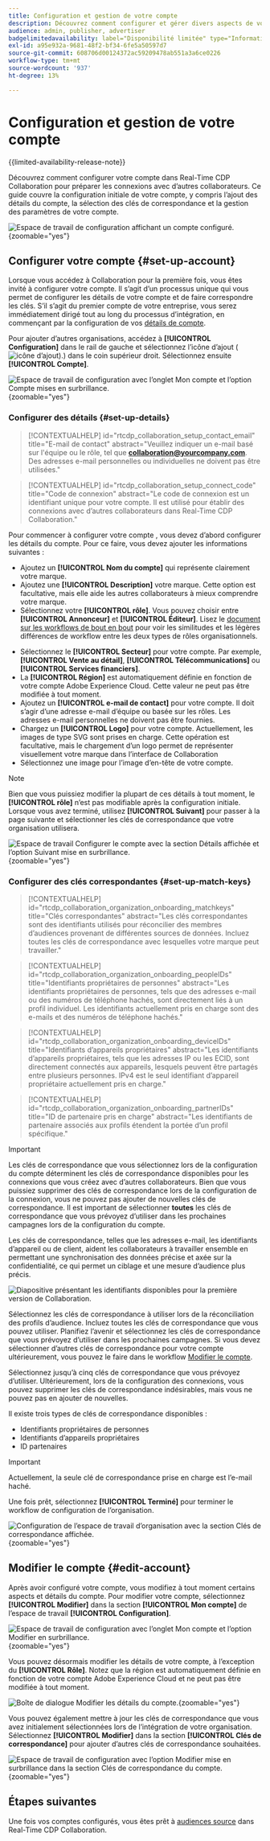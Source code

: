 ```yaml
---
title: Configuration et gestion de votre compte
description: Découvrez comment configurer et gérer divers aspects de votre compte dans Real-Time CDP Collaboration
audience: admin, publisher, advertiser
badgelimitedavailability: label="Disponibilité limitée" type="Informative" url="https://helpx.adobe.com/fr/legal/product-descriptions/real-time-customer-data-platform-collaboration.html newtab=true"
exl-id: a95e932a-9681-48f2-bf34-6fe5a50597d7
source-git-commit: 608706d00124372ac59209478ab551a3a6ce0226
workflow-type: tm+mt
source-wordcount: '937'
ht-degree: 13%

---
```


# Configuration et gestion de votre compte

{{limited-availability-release-note}}

Découvrez comment configurer votre compte dans Real-Time CDP Collaboration pour préparer les connexions avec d’autres collaborateurs. Ce guide couvre la configuration initiale de votre compte, y compris l’ajout des détails du compte, la sélection des clés de correspondance et la gestion des paramètres de votre compte.

![Espace de travail de configuration affichant un compte configuré.](/help/assets/setup/manage-account/my-account.png){zoomable="yes"}

## Configurer votre compte {#set-up-account}

Lorsque vous accédez à Collaboration pour la première fois, vous êtes invité à configurer votre compte. Il s’agit d’un processus unique qui vous permet de configurer les détails de votre compte et de faire correspondre les clés. S’il s’agit du premier compte de votre entreprise, vous serez immédiatement dirigé tout au long du processus d’intégration, en commençant par la configuration de vos [détails de compte](#set-up-details).

Pour ajouter d’autres organisations, accédez à **[!UICONTROL Configuration]** dans le rail de gauche et sélectionnez l’icône d’ajout (![icône d’ajout).](/help/assets/icons/plus.png)) dans le coin supérieur droit. Sélectionnez ensuite **[!UICONTROL Compte]**.

![Espace de travail de configuration avec l’onglet Mon compte et l’option Compte mises en surbrillance.](/help/assets/setup/manage-account/add-new-account.png){zoomable="yes"}

### Configurer des détails {#set-up-details}

>[!CONTEXTUALHELP]
>id="rtcdp_collaboration_setup_contact_email"
>title="E-mail de contact"
>abstract="Veuillez indiquer un e-mail basé sur l&#39;équipe ou le rôle, tel que **collaboration@yourcompany.com**. Des adresses e-mail personnelles ou individuelles ne doivent pas être utilisées."

>[!CONTEXTUALHELP]
>id="rtcdp_collaboration_setup_connect_code"
>title="Code de connexion"
>abstract="Le code de connexion est un identifiant unique pour votre compte. Il est utilisé pour établir des connexions avec d’autres collaborateurs dans Real-Time CDP Collaboration."

<!-- Move the above popover to new section for invite on this page when its created -->

Pour commencer à configurer votre compte , vous devez d’abord configurer les détails du compte. Pour ce faire, vous devez ajouter les informations suivantes :

* Ajoutez un **[!UICONTROL Nom du compte]** qui représente clairement votre marque.
* Ajoutez une **[!UICONTROL Description]** votre marque. Cette option est facultative, mais elle aide les autres collaborateurs à mieux comprendre votre marque.
* Sélectionnez votre **[!UICONTROL rôle]**. Vous pouvez choisir entre **[!UICONTROL Annonceur]** et **[!UICONTROL Éditeur]**. Lisez le [document sur les workflows de bout en bout](/help/guide/end-to-end-workflow.md) pour voir les similitudes et les légères différences de workflow entre les deux types de rôles organisationnels.
<!-- The above will need to be updated when I update things for B2B -->
* Sélectionnez le **[!UICONTROL Secteur]** pour votre compte. Par exemple, **[!UICONTROL Vente au détail]**, **[!UICONTROL Télécommunications]** ou **[!UICONTROL Services financiers]**.
* La **[!UICONTROL Région]** est automatiquement définie en fonction de votre compte Adobe Experience Cloud. Cette valeur ne peut pas être modifiée à tout moment.
* Ajoutez un **[!UICONTROL e-mail de contact]** pour votre compte. Il doit s’agir d’une adresse e-mail d’équipe ou basée sur les rôles. Les adresses e-mail personnelles ne doivent pas être fournies.
* Chargez un **[!UICONTROL Logo]** pour votre compte. Actuellement, les images de type SVG sont prises en charge. Cette opération est facultative, mais le chargement d’un logo permet de représenter visuellement votre marque dans l’interface de Collaboration
* Sélectionnez une image pour l’image d’en-tête de votre compte.

>[!NOTE]
>
>Bien que vous puissiez modifier la plupart de ces détails à tout moment, le **[!UICONTROL rôle]** n’est pas modifiable après la configuration initiale. Lorsque vous avez terminé, utilisez **[!UICONTROL Suivant]** pour passer à la page suivante et sélectionner les clés de correspondance que votre organisation utilisera.

![Espace de travail Configurer le compte avec la section Détails affichée et l’option Suivant mise en surbrillance.](/help/assets/setup/manage-account/add-account-details.png){zoomable="yes"}

### Configurer des clés correspondantes {#set-up-match-keys}

>[!CONTEXTUALHELP]
>id="rtcdp_collaboration_organization_onboarding_matchkeys"
>title="Clés correspondantes"
>abstract="Les clés correspondantes sont des identifiants utilisés pour réconcilier des membres d’audiences provenant de différentes sources de données. Incluez toutes les clés de correspondance avec lesquelles votre marque peut travailler."

>[!CONTEXTUALHELP]
>id="rtcdp_collaboration_organization_onboarding_peopleIDs"
>title="Identifiants propriétaires de personnes"
>abstract="Les identifiants propriétaires de personnes, tels que des adresses e-mail ou des numéros de téléphone hachés, sont directement liés à un profil individuel. Les identifiants actuellement pris en charge sont des e-mails et des numéros de téléphone hachés."

>[!CONTEXTUALHELP]
>id="rtcdp_collaboration_organization_onboarding_deviceIDs"
>title="Identifiants d’appareils propriétaires"
>abstract="Les identifiants d’appareils propriétaires, tels que les adresses IP ou les ECID, sont directement connectés aux appareils, lesquels peuvent être partagés entre plusieurs personnes. IPv4 est le seul identifiant d’appareil propriétaire actuellement pris en charge."

>[!CONTEXTUALHELP]
>id="rtcdp_collaboration_organization_onboarding_partnerIDs"
>title="ID de partenaire pris en charge"
>abstract="Les identifiants de partenaire associés aux profils étendent la portée d’un profil spécifique."

>[!IMPORTANT]
>
>Les clés de correspondance que vous sélectionnez lors de la configuration du compte déterminent les clés de correspondance disponibles pour les connexions que vous créez avec d’autres collaborateurs. Bien que vous puissiez supprimer des clés de correspondance lors de la configuration de la connexion, vous ne pouvez pas ajouter de nouvelles clés de correspondance. Il est important de sélectionner **toutes** les clés de correspondance que vous prévoyez d’utiliser dans les prochaines campagnes lors de la configuration du compte.

Les clés de correspondance, telles que les adresses e-mail, les identifiants d’appareil ou de client, aident les collaborateurs à travailler ensemble en permettant une synchronisation des données précise et axée sur la confidentialité, ce qui permet un ciblage et une mesure d’audience plus précis.

![Diapositive présentant les identifiants disponibles pour la première version de Collaboration.](/help/assets/setup/manage-account/available-identifiers.png)

<!-- Eventually replace this image above to match branding better. -->

Sélectionnez les clés de correspondance à utiliser lors de la réconciliation des profils d’audience. Incluez toutes les clés de correspondance que vous pouvez utiliser. Planifiez l’avenir et sélectionnez les clés de correspondance que vous prévoyez d’utiliser dans les prochaines campagnes. Si vous devez sélectionner d’autres clés de correspondance pour votre compte ultérieurement, vous pouvez le faire dans le workflow [Modifier le compte](#edit-account).

Sélectionnez jusqu’à cinq clés de correspondance que vous prévoyez d’utiliser. Ultérieurement, lors de la configuration des connexions, vous pouvez supprimer les clés de correspondance indésirables, mais vous ne pouvez pas en ajouter de nouvelles.

Il existe trois types de clés de correspondance disponibles :

* Identifiants propriétaires de personnes
* Identifiants d’appareils propriétaires
* ID partenaires

>[!IMPORTANT]
>
>Actuellement, la seule clé de correspondance prise en charge est l’e-mail haché.

Une fois prêt, sélectionnez **[!UICONTROL Terminé]** pour terminer le workflow de configuration de l’organisation.

![Configuration de l’espace de travail d’organisation avec la section Clés de correspondance affichée.](/help/assets/setup/manage-account/add-account-match-keys.png){zoomable="yes"}

## Modifier le compte {#edit-account}

Après avoir configuré votre compte, vous modifiez à tout moment certains aspects et détails du compte. Pour modifier votre compte, sélectionnez **[!UICONTROL Modifier]** dans la section **[!UICONTROL Mon compte]** de l’espace de travail **[!UICONTROL Configuration]**.

![Espace de travail de configuration avec l’onglet Mon compte et l’option Modifier en surbrillance.](/help/assets/setup/manage-account/edit-account.png){zoomable="yes"}

Vous pouvez désormais modifier les détails de votre compte, à l’exception du **[!UICONTROL Rôle]**. Notez que la région est automatiquement définie en fonction de votre compte Adobe Experience Cloud et ne peut pas être modifiée à tout moment.

![Boîte de dialogue Modifier les détails du compte.](/help/assets/setup/manage-account/editable-options.png){zoomable="yes"}

Vous pouvez également mettre à jour les clés de correspondance que vous avez initialement sélectionnées lors de l’intégration de votre organisation. Sélectionnez **[!UICONTROL Modifier]** dans la section **[!UICONTROL Clés de correspondance]** pour ajouter d’autres clés de correspondance souhaitées.

![Espace de travail de configuration avec l’option Modifier mise en surbrillance dans la section Clés de correspondance du compte.](/help/assets/setup/manage-account/edit-match-keys.png){zoomable="yes"}

## Étapes suivantes

Une fois vos comptes configurés, vous êtes prêt à [audiences source](/help/guide/setup/onboard-audiences.md) dans Real-Time CDP Collaboration.
